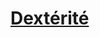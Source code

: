 ﻿---
!LinkItem
Link: abilities_dexterity_hd.md
NameLink: <!--NameLink-->[Dextérité](hd_abilities_dexterity.md)<!--/NameLink-->
Id: abilities_hd.md#dextérité
ParentLink: abilities_hd.md#utiliser-les-caractéristiques
Name: Dextérité
ParentName: Utiliser les caractéristiques
---




# [Dextérité](hd_abilities_dexterity.md)



